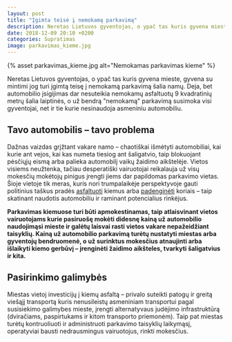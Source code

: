 ```yaml
---
layout: post
title: "Įgimta teisė į nemokamą parkavimą"
description: Neretas Lietuvos gyventojas, o ypač tas kuris gyvena mieste, gyvena su mintimi jog turi įgimtą teisę į nemokamą parkavimą šalia namų. Dėja, bet automobilio įsigyjimas dar nesuteikia nemokamų asfaltuotų 9 kvadratinių metrų šalia laiptinės, o už bendrą "nemokamą" parkavimą susimoka visi gyventojai, net ir tie kurie nesinaudoja asmeniniu automobiliu.
date: 2018-12-09 20:10 +0200
categories: Supratimas
image: parkavimas_kieme.jpg
---
```


{% asset parkavimas_kieme.jpg alt="Nemokamas parkavimas kieme" %}

Neretas Lietuvos gyventojas, o ypač tas kuris gyvena mieste, gyvena su mintimi jog turi įgimtą teisę į nemokamą parkavimą šalia namų. Deja, bet automobilio įsigijimas dar nesuteikia nemokamų asfaltuotų 9 kvadratinių metrų šalia laiptinės, o už bendrą "nemokamą" parkavimą susimoka visi gyventojai, net ir tie kurie nesinaudoja asmeniniu automobiliu.

## Tavo automobilis – tavo problema

Dažnas vaizdas grįžtant vakare namo – chaotiškai išmėtyti automobiliai, kai kurie ant vejos, kai kas numeta tiesiog ant šaligatvio, taip blokuojant pėsčiųjų eismą arba palieka automobilį vaikų žaidimo aikštelėje. Vietos visiems neužtenka, tačiau desperatiški vairuotojai reikalauja už visų mokesčių mokėtojų pinigus įrengti jiems dar papildomas parkavimo vietas. Šioje vietoje tik meras, kuris nori trumpalaikėje perspektyvoje gauti politinius taškus pradės <a href="https://npilaite.lt/naujos-vietos-automibiliams-statyti-isruties-gatveje/">asfaltuoti</a> kiemus arba <a href="https://www.vilniuje.info/news/2158256/vilniaus-savivaldybe-irenge-dar-600-vietu-automobiliams">padenginėti</a> koriais – taip skatinant naudotis automobiliu ir raminant potencialius rinkėjus.

<strong> Parkavimas kiemuose turi būti apmokestinamas, taip atlaisvinant vietos vairuotojams kurie pasiruošę mokėti didesnę kainą už automobilio naudojimąsi mieste ir galėtų laisvai rasti vietos vakare nepažeidžiant taisyklių. Kainą už automobilio parkavimą turėtų nustatyti miestas arba gyventojų bendruomenė, o už surinktus mokesčius atnaujinti arba išlaikyti kiemo gerbūvį – įrenginėti žaidimo aikšteles, tvarkyti šaligatvius ir kita. </strong>

## Pasirinkimo galimybės

Miestas vietoj investicijų į kiemų asfaltą – privalo suteikti patogų ir greitą viešąjį transportą kuris nenusileistų asmeniniam transportui pagal susisiekimo galimybes mieste, įrengti alternatyvaus judėjimo infrastruktūrą (dviračiams, paspirtukams ir kitom transporto priemonėm). Taip pat miestas turėtų kontruoliuoti ir administruoti parkavimo taisyklių laikymąsį, operatyviai bausti nedrausmingus vairuotojus, rinkti mokesčius.
